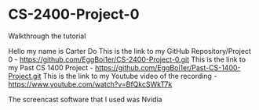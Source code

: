 # CS-2400-Project-0
Walkthrough the tutorial

Hello my name is Carter Do
This is the link to my GitHub Repository/Project 0 - https://github.com/EggBoi1er/CS-2400-Project-0.git
This is the link to my Past CS 1400 Project - https://github.com/EggBoi1er/Past-CS-1400-Project.git
This is the link to my Youtube video of the recording - https://www.youtube.com/watch?v=BfQkcSWkT7k

The screencast software that I used was Nvidia
